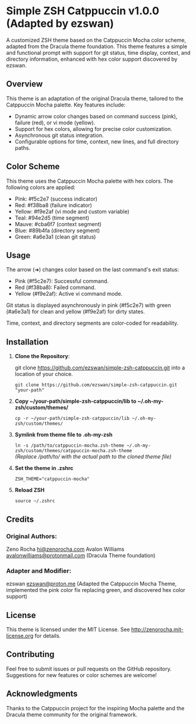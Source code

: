 # Simple ZSH Catppuccin v1.0.0 (Adapted by ezswan)

A customized ZSH theme based on the Catppuccin Mocha color scheme, adapted from the Dracula theme foundation. This theme features a simple and functional prompt with support for git status, time display, context, and directory information, enhanced with hex color support discovered by ezswan.

## Overview

This theme is an adaptation of the original Dracula theme, tailored to the Catppuccin Mocha palette. Key features include:

- Dynamic arrow color changes based on command success (pink), failure (red), or vi mode (yellow).
- Support for hex colors, allowing for precise color customization.
- Asynchronous git status integration.
- Configurable options for time, context, new lines, and full directory paths.

## Color Scheme

This theme uses the Catppuccin Mocha palette with hex colors. The following colors are applied:

- Pink: #f5c2e7 (success indicator)
- Red: #f38ba8 (failure indicator)
- Yellow: #f9e2af (vi mode and custom variable)
- Teal: #94e2d5 (time segment)
- Mauve: #cba6f7 (context segment)
- Blue: #89b4fa (directory segment)
- Green: #a6e3a1 (clean git status)

## Usage

The arrow (➜) changes color based on the last command's exit status:

- Pink (#f5c2e7): Successful command.
- Red (#f38ba8): Failed command.
- Yellow (#f9e2af): Active vi command mode.

Git status is displayed asynchronously in pink (#f5c2e7) with green (#a6e3a1) for clean and yellow (#f9e2af) for dirty states.

Time, context, and directory segments are color-coded for readability.

## Installation

1. **Clone the Repository**:

   git clone https://github.com/ezswan/simple-zsh-catppuccin.git into a location of your choice.

   `git clone https://github.com/ezswan/simple-zsh-catppuccin.git "your-path"`

2. **Copy ~/your-path/simple-zsh-catppuccin/lib to ~/.oh-my-zsh/custom/themes/**

   `cp -r ~/your-path/simple-zsh-catppuccin/lib ~/.oh-my-zsh/custom/themes/`

3. **Symlink from theme file to .oh-my-zsh**

   `ln -s /path/to/catppuccin-mocha.zsh-theme ~/.oh-my-zsh/custom/themes/catppuccin-mocha.zsh-theme`<br>
   _(Replace /path/to/ with the actual path to the cloned theme file)_

4. **Set the theme in .zshrc**

   `ZSH_THEME="catppuccin-mocha"`

5. **Reload ZSH**

   `source ~/.zshrc`

## Credits

### Original Authors:

Zeno Rocha hi@zenorocha.com
Avalon Williams avalonwilliams@protonmail.com (Dracula Theme foundation)

### Adapter and Modifier:

ezswan ezswan@proton.me (Adapted the Catppuccin Mocha Theme, implemented the pink color fix replacing green, and discovered hex color support)

## License

This theme is licensed under the MIT License. See http://zenorocha.mit-license.org for details.

## Contributing

Feel free to submit issues or pull requests on the GitHub repository. Suggestions for new features or color schemes are welcome!

## Acknowledgments

Thanks to the Catppuccin project for the inspiring Mocha palette and the Dracula theme community for the original framework.
